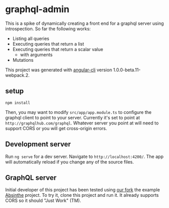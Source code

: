 # graphql-admin

This is a spike of dynamically creating a front end for a graphql server using introspection.
So far the following works:

* Listing all queries
* Executing queries that return a list
* Executing queries that return a scalar value
  * with arguments
* Mutations

This project was generated with [angular-cli](https://github.com/angular/angular-cli) version 1.0.0-beta.11-webpack.2.

## setup

```
npm install
```

Then, you may want to modify `src/app/app.module.ts` to configure the graphql client to point to your server. Currently it's set to point at `http://graphqlhub.com/graphql`. Whatever server
you point at will need to support CORS or you will get cross-origin errors.

## Development server
Run `ng serve` for a dev server. Navigate to `http://localhost:4200/`. The app will automatically reload if you change any of the source files.

## GraphQL server

Initial developer of this project has been tested using [our fork](https://github.com/gaslight/absinthe_example) the example [Absinthe](http://absinthe-graphql.org/) project. To try it, clone this
project and run it. It already supports CORS so it should "Just Work" (TM).

